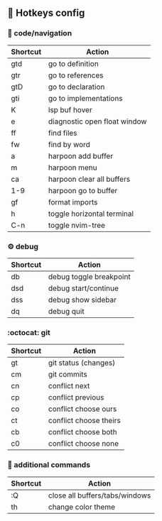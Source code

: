 ## :key: Hotkeys config

### :mag_right: code/navigation

| Shortcut   | Action                        |
|------------|-------------------------------|
| gtd        | go to definition              |
| gtr        | go to references              |
| gtD        | go to declaration             |
| gti        | go to implementations         |
| K          | lsp buf hover                 |
| <leader>e  | diagnostic open float window  |
| <leader>ff | find files                    |
| <leader>fw | find by word                  |
| <leader>a  | harpoon add buffer            |
| <leader>m  | harpoon menu                  |
| <leader>ca | harpoon clear all buffers     |
| <leader>1-9| harpoon go to buffer          |
| <leader>gf | format imports                |
| <leader>h  | toggle horizontal terminal    |
| C-n        | toggle nvim-tree              |

### :gear: debug

| Shortcut   | Action                        |
|------------|-------------------------------|
| <leader>db | debug toggle breakpoint       |
| <leader>dsd| debug start/continue          |
| <leader>dss| debug show sidebar            |
| <leader>dq | debug quit                    |

### :octocat: git

| Shortcut   | Action                        |
|------------|-------------------------------|
| <leader>gt | git status (changes)          |
| <leader>cm | git commits                   |
| cn         | conflict next                 |
| cp         | conflict previous             |
| co         | conflict choose ours          |
| ct         | conflict choose theirs        |
| cb         | conflict choose both          |
| c0         | conflict choose none          |

### :wrench: additional commands

| Shortcut   | Action                         |
|------------|--------------------------------|
| :Q         | close all buffers/tabs/windows |
| <leader>th | change color theme             |
